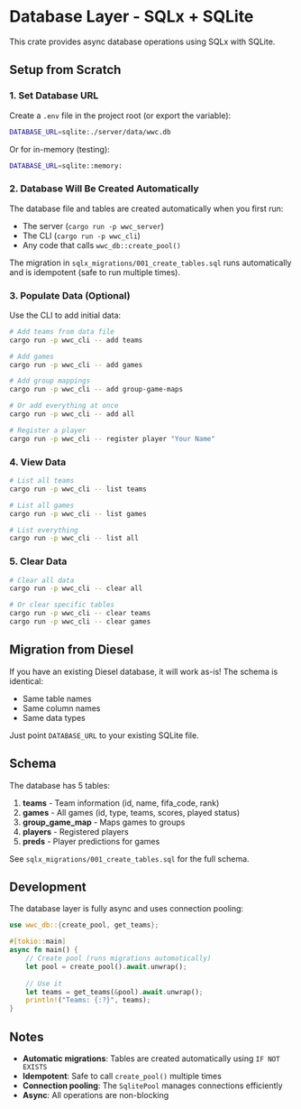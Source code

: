 # Database Layer - SQLx + SQLite

This crate provides async database operations using SQLx with SQLite.

## Setup from Scratch

### 1. Set Database URL

Create a `.env` file in the project root (or export the variable):

```bash
DATABASE_URL=sqlite:./server/data/wwc.db
```

Or for in-memory (testing):
```bash
DATABASE_URL=sqlite::memory:
```

### 2. Database Will Be Created Automatically

The database file and tables are created automatically when you first run:
- The server (`cargo run -p wwc_server`)
- The CLI (`cargo run -p wwc_cli`)
- Any code that calls `wwc_db::create_pool()`

The migration in `sqlx_migrations/001_create_tables.sql` runs automatically and is idempotent (safe to run multiple times).

### 3. Populate Data (Optional)

Use the CLI to add initial data:

```bash
# Add teams from data file
cargo run -p wwc_cli -- add teams

# Add games
cargo run -p wwc_cli -- add games

# Add group mappings
cargo run -p wwc_cli -- add group-game-maps

# Or add everything at once
cargo run -p wwc_cli -- add all

# Register a player
cargo run -p wwc_cli -- register player "Your Name"
```

### 4. View Data

```bash
# List all teams
cargo run -p wwc_cli -- list teams

# List all games
cargo run -p wwc_cli -- list games

# List everything
cargo run -p wwc_cli -- list all
```

### 5. Clear Data

```bash
# Clear all data
cargo run -p wwc_cli -- clear all

# Or clear specific tables
cargo run -p wwc_cli -- clear teams
cargo run -p wwc_cli -- clear games
```

## Migration from Diesel

If you have an existing Diesel database, it will work as-is! The schema is identical:
- Same table names
- Same column names
- Same data types

Just point `DATABASE_URL` to your existing SQLite file.

## Schema

The database has 5 tables:

1. **teams** - Team information (id, name, fifa_code, rank)
2. **games** - All games (id, type, teams, scores, played status)
3. **group_game_map** - Maps games to groups
4. **players** - Registered players
5. **preds** - Player predictions for games

See `sqlx_migrations/001_create_tables.sql` for the full schema.

## Development

The database layer is fully async and uses connection pooling:

```rust
use wwc_db::{create_pool, get_teams};

#[tokio::main]
async fn main() {
    // Create pool (runs migrations automatically)
    let pool = create_pool().await.unwrap();
    
    // Use it
    let teams = get_teams(&pool).await.unwrap();
    println!("Teams: {:?}", teams);
}
```

## Notes

- **Automatic migrations**: Tables are created automatically using `IF NOT EXISTS`
- **Idempotent**: Safe to call `create_pool()` multiple times
- **Connection pooling**: The `SqlitePool` manages connections efficiently
- **Async**: All operations are non-blocking
